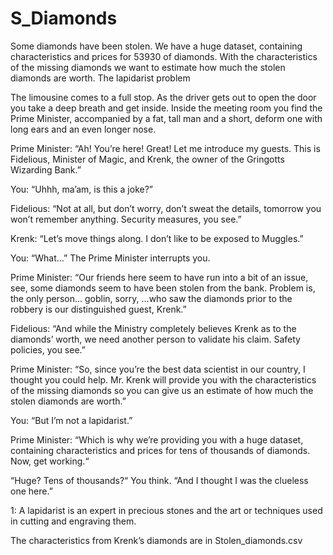 # S_Diamonds
Some diamonds have been stolen. We have a huge dataset, containing characteristics and prices for 53930 of diamonds.   With the characteristics of the missing diamonds we want to estimate how  much the stolen diamonds are worth.
The lapidarist problem

The limousine comes to a full stop. As the driver gets out to open the door you take a deep breath and get inside. Inside the meeting room you find the Prime Minister, accompanied by a fat, tall man and a short, deform one with long ears and an even longer nose.

Prime Minister: “Ah! You’re here! Great! Let me introduce my guests. This is Fidelious, Minister of Magic, and Krenk, the owner of the Gringotts Wizarding Bank.”

You: “Uhhh, ma’am, is this a joke?”

Fidelious: “Not at all, but don’t worry, don’t sweat the details, tomorrow you won’t remember anything. Security measures, you see.”

Krenk: “Let’s move things along. I don’t like to be exposed to Muggles.”

You: “What...” The Prime Minister interrupts you.

Prime Minister: “Our friends here seem to have run into a bit of an issue, see, some diamonds seem to have been stolen from the bank. Problem is, the only person... goblin, sorry, ...who saw the diamonds prior to the robbery is our distinguished guest, Krenk.”

Fidelious: “And while the Ministry completely believes Krenk as to the diamonds’ worth, we need another person to validate his claim. Safety policies, you see.”

Prime Minister: “So, since you’re the best data scientist in our country, I thought you could help. Mr. Krenk will provide you with the characteristics of the missing diamonds so you can give us an estimate of how much the stolen diamonds are worth.”

You: “But I’m not a lapidarist.”

Prime Minister: “Which is why we’re providing you with a huge dataset, containing characteristics and prices for tens of thousands of diamonds. Now, get working.“

“Huge? Tens of thousands?“ You think. “And I thought I was the clueless one here.”


1: A lapidarist is an expert in precious stones and the art or techniques used in cutting and engraving them.

The characteristics from Krenk’s diamonds are in Stolen_diamonds.csv
